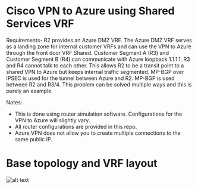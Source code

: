 # Cisco VPN to Azure using Shared Services VRF
Requirements- R2 provides an Azure DMZ VRF. The Azure DMZ VRF serves as a landing zone for internal customer VRFs and can use the VPN to Azure through the front door VRF Shared. Customer Segment A (R3) and Customer Segment B (R4) can communicate with Azure loopback 1.1.1.1. R3 and R4 cannot talk to each other.
This allows R2 to be a transit point to a shared VPN to Azure but keeps internal traffic segmented. MP-BGP over IPSEC is used for the tunnel between Azure and R2. MP-BGP is used between R2 and R3/4. This problem can be solved multiple ways and this is purely an example.

Notes:
- This is done using router simulation software. Configurations for the VPN to Azure will slightly vary.
- All router configurations are provided in this repo.
- Azure VPN does not allow you to create multiple connections to the same public IP.

# Base topology and VRF layout
![alt text]()
